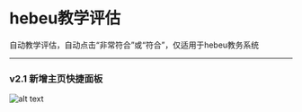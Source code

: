 # hebeu教学评估
自动教学评估，自动点击“非常符合”或“符合”，仅适用于hebeu教务系统
<hr/>

### v2.1 新增主页快捷面板
<img src="https://scriptcat.org/api/v1/resource/image/S1GsaMrnKny5Jd6c" alt="alt text">
